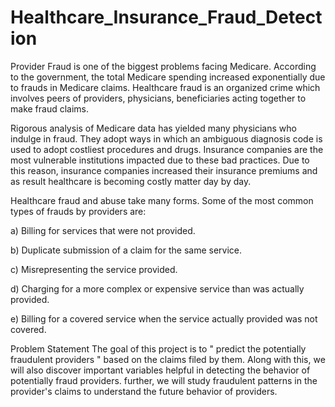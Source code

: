 # Healthcare_Insurance_Fraud_Detection
Provider Fraud is one of the biggest problems facing Medicare. According to the government, the
total Medicare spending increased exponentially due to frauds in Medicare claims. Healthcare fraud
is an organized crime which involves peers of providers, physicians, beneficiaries acting together to
make fraud claims.

Rigorous analysis of Medicare data has yielded many physicians who indulge in fraud. They adopt
ways in which an ambiguous diagnosis code is used to adopt costliest procedures and drugs.
Insurance companies are the most vulnerable institutions impacted due to these bad practices. Due
to this reason, insurance companies increased their insurance premiums and as result healthcare is
becoming costly matter day by day.

Healthcare fraud and abuse take many forms. Some of the most common types of frauds by
providers are:

a) Billing for services that were not provided.

b) Duplicate submission of a claim for the same service.

c) Misrepresenting the service provided.

d) Charging for a more complex or expensive service than was actually provided.

e) Billing for a covered service when the service actually provided was not covered.

Problem Statement The goal of this project is to " predict the potentially fraudulent providers " based
on the claims filed by them. Along with this, we will also discover important variables helpful in
detecting the behavior of potentially fraud providers. further, we will study fraudulent patterns in the
provider's claims to understand the future behavior of providers.


